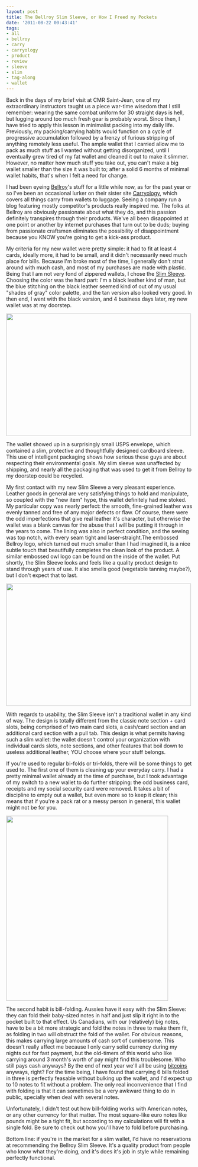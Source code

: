 ```yaml
---
layout: post
title: The Bellroy Slim Sleeve, or How I Freed my Pockets
date: '2011-08-22 00:43:41'
tags:
- all
- bellroy
- carry
- carryology
- product
- review
- sleeve
- slim
- tag-along
- wallet
---
```


Back in the days of my brief visit at CMR Saint-Jean, one of my extraordinary instructors taught us a piece war-time wisedom that I still remember: wearing the same combat uniform for 30 straight days is hell, but lugging around too much fresh gear is probably worst. Since then, I have tried to apply this lesson in minimalist packing into my daily life. Previously, my packing/carrying habits would function on a cycle of progressive accumulation followed by a frenzy of furious stripping of anything remotely less useful. The ample wallet that I carried allow me to pack as much stuff as I wanted without getting disorganized, until I eventually grew tired of my fat wallet and cleaned it out to make it slimmer. However, no matter how much stuff you take out, you can't make a big wallet smaller than the size it was built to; after a solid 6 months of minimal wallet habits, that's when I felt a need for change. 

I had been eyeing <a href="http://us.bellroy.com/">Bellroy</a>'s stuff for a little while now, as for the past year or so I've been an occasional lurker on their sister site <a href="http://www.carryology.com/">Carryology</a>, which covers all things carry from wallets to luggage. Seeing a company run a blog featuring mostly competitor's products really inspired me. The folks at Bellroy are obviously passionate about what they do, and this passion definitely transpires through their products. We've all been disappointed at one point or another by internet purchases that turn out to be duds; buying from passionate craftsmen eliminates the possibility of disappointment because you KNOW you're going to get a kick-ass product. 

My criteria for my new wallet were pretty simple: it had to fit at least 4 cards, ideally more, it had to be small, and it didn't necessarily need much place for bills. Because I'm broke most of the time, I generally don't strut around with much cash, and most of my purchases are made with plastic. Being that I am not very fond of zippered wallets, I chose the <a href="http://us.bellroy.com/products/slim-sleeve-wallet">Slim Sleeve</a>. Choosing the color was the hard part: I'm a black leather kind of man, but the blue stitching on the black leather seemed kind of out of my usual "shades of gray" color palette, and the tan version also looked very good. In then end, I went with the black version, and 4 business days later, my new wallet was at my doorstep. 

<a href="http://www.flickr.com/photos/maximerousseau/6056773939/"><img alt="" src="http://farm7.static.flickr.com/6082/6056773939_b13463cbe8.jpg" class="aligncenter" width="500" height="331" /></a>

The wallet showed up in a surprisingly small USPS envelope, which contained a slim, protective and thoughtfully designed cardboard sleeve. This use of intelligent packaging shows how serious these guys are about respecting their environmental goals. My slim sleeve was unaffected by shipping, and nearly all the packaging that was used to get it from Bellroy to my doorstep could be recycled. 

My first contact with my new Slim Sleeve a very pleasant experience. Leather goods in general are very satisfying things to hold and manipulate, so coupled with the "new item" hype, this wallet definitely had me stoked. My particular copy was nearly perfect: the smooth, fine-grained leather was evenly tanned and free of any major defects or flaw. Of course, there were the odd imperfections that give real leather it's character, but otherwise the wallet was a blank canvas for the abuse that I will be putting it through in the years to come. The lining was also in perfect condition, and the sewing was top notch, with every seam tight and laser-straight.The embossed Bellroy logo, which turned out much smaller than I had imagined it, is a nice subtle touch that beautifully completes the clean look of the product. A similar embossed owl logo can be found on the inside of the wallet. Put shortly, the Slim Sleeve looks and feels like a quality product design to stand through years of use. It also smells good (vegetable tanning maybe?), but I don't expect that to last. 

<a href="http://www.flickr.com/photos/maximerousseau/6057324862/"><img alt="" src="http://farm7.static.flickr.com/6191/6057324862_9c7be13a80.jpg" class="aligncenter" width="500" height="331" /></a>

With regards to usability, the Slim Sleeve isn't a traditional wallet in any kind of way. The design is totally different from the classic note section + card slots, being comprised of two main card slots, a cash/card section and an additional card section with a pull tab. This design is what permits having such a slim wallet: the wallet doesn't control your organization with individual cards slots, note sections, and other features that boil down to useless additional leather, YOU choose where your stuff belongs. 

If you're used to regular bi-folds or tri-folds, there will be some things to get used to. The first one of them is cleaning up your everyday carry. I had a pretty minimal wallet already at the time of purchase, but I took advantage of my switch to a new wallet to do further stripping: the odd business card, receipts and my social security card were removed. It takes a bit of discipline to empty out a wallet, but even more so to keep it clean; this means that if you're a pack rat or a messy person in general, this wallet might not be for you. 

<a href="http://www.flickr.com/photos/maximerousseau/6056779457/"><img alt="" src="http://farm7.static.flickr.com/6189/6056779457_17a96ca01a.jpg" class="aligncenter" width="438" height="500" /></a>

The second habit is bill-folding. Aussies have it easy with the Slim Sleeve: they can fold their baby-sized notes in half and just slip it right in to the pocket built to that effect. Us Canadians, with our (relatively) big notes, have to be a bit more strategic and fold the notes in three to make them fit, as folding in two will obstruct the fold of the wallet. For obvious reasons, this makes carrying large amounts of cash sort of cumbersome. This doesn't really affect me because I only carry solid currency during my nights out for fast payment, but the old-timers of this world who like carrying around 3 month's worth of pay might find this troublesome. Who still pays cash anyways? By the end of next year we'll all be using <a href="http://www.bitcoin.org/">bitcoins</a> anyways, right? For the time being, I have found that carrying 6 bills folded in three is perfectly feasable without bulking up the wallet, and I'd expect up to 10 notes to fit without a problem. The only real inconvenience that I find with folding is that it can sometimes be a very awkward thing to do in public, specially when deal with several notes. 

Unfortunately, I didn't test out how bill-folding works with American notes, or any other currency for that matter. The most square-like euro notes like pounds might be a tight fit, but according to my calculations will fit with a single fold. Be sure to check out how you'll have to fold before purchasing. 


Bottom line: if you're in the market for a slim wallet, I'd have no reservations at recommending the Bellroy Slim Sleeve. It's a quality product from people who know what they're doing, and it's does it's job in style while remaining perfectly functional. 